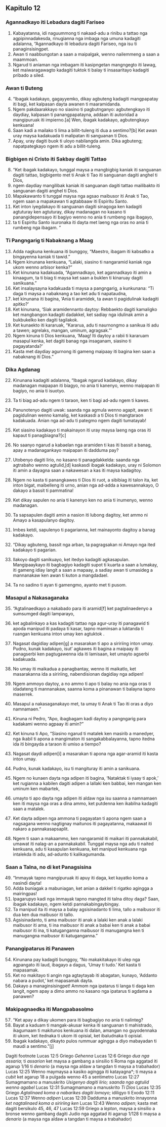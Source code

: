 Kapitulo 12
-----------

### Agannadkayo iti Lebadura dagiti Fariseo

1. Kabayatanna, idi naguummong ti nakaad-adu a rinibu a tattao nga agpipinnadakesda, rinugianna nga imbaga nga umuna kadagiti adalanna, “Agannadkayo iti lebadura dagiti Fariseo, nga isu ti panaginsisingpet.
2. Awan ti naabbungotan a saan a maipalgak, wenno nailemmeng a saan a maammoan.
3. Ngarud ti aniaman nga imbagam iti kasipngetan mangngegto iti lawag, ket maiwaragawagto kadagiti tuktok ti balay ti insasaritayo kadagiti pribado a siled.

### Awan ti Buteng

4. “Ibagak kadakayo, gagayyemko, dikay agbuteng kadagiti mangpapatay iti bagi, ket kalpasan dayta awanen ti maaramidanda.
5. Ngem pakdaarakkayo no siasino ti pagbutnganyo: agbutengkayo iti daydiay, kalpasan ti panangpapatayna, addaan iti autoridad a mangipuruak iti impierno.[a] Wen, ibagak kadakayo, agbutengkayo kenkuana!
6. Saan kadi a mailako ti lima a billit-tuleng iti dua a sentimo?[b] Ket awan uray maysa kadakuada ti malipatan iti sanguanan ti Dios.
7. Apay, uray dagiti buok ti uloyo nabilangda amin. Dika agbuteng; napatpategkayo ngem iti adu a billit-tuleng.

### Bigbigen ni Cristo iti Sakbay dagiti Tattao

8. “Ket ibagak kadakayo, tunggal maysa a mangbigbig kaniak iti sanguanan dagiti tattao, bigbigento met ti Anak ti Tao iti sanguanan dagiti anghel ti Dios,
9. ngem daydiay mangilibak kaniak iti sanguanan dagiti tattao mailibakto iti sanguanan dagiti anghel ti Dios.
10. Mapakawanto ti tunggal maysa nga agsao maibusor iti Anak ti Tao, ngem saan a mapakawan ti agtabbaaw iti Espiritu Santo.
11. Ket inton iyegdakayo iti sanguanan dagiti sinagoga ken kadagiti agtuturay ken agtuturay, dikay madanagan no kasano ti panangidepensayo iti bagiyo wenno no ania ti rumbeng nga ibagayo,
12. ta ti Espiritu Santo isuronaka iti dayta met laeng nga oras no ania ti rumbeng nga ibagam. ”

### Ti Pangngarig ti Nabaknang a Maag

13. Adda nagkuna kenkuana iti bunggoy, “Maestro, ibagam iti kabsatko a bingayenna kaniak ti tawid.”
14. Ngem kinunana kenkuana, “Lalaki, siasino ti nangaramid kaniak nga ukom wenno arbisor kenka?”
15. Ket kinunana kadakuada, “Agannadkayo, ket agannadkayo iti amin a kinaagum, ta ti biag ti maysa ket saan a buklen ti kinaruay dagiti sanikuana.”
16. Ket insalaysayna kadakuada ti maysa a pangngarig, a kunkunana: “Ti daga ti maysa a nabaknang a tao ket adu ti napataudna,
17. ket kinunana iti bagina, ‘Ania ti aramidek, ta awan ti pagidulinak kadagiti apitko?’
18. Ket kinunana, ‘Siak aramidennanto daytoy: Rebbaekto dagiti kamaligko ket mangbangon kadagiti dadakkel, ket sadiay nga idulinak amin a bukbukelko ken dagiti tagilakok.
19. Ket kunaekto iti kararuak, “Kararua, adu ti naurnongmo a sanikua iti adu a tawen; agrelaks, mangan, uminum, agragsak.”’
20. Ngem kinuna ti Dios kenkuana, ‘Maag! Iti daytoy a rabii ti kararuam masapul kenka, ket dagiti banag nga insaganam, siasino ti pagayatanda?’
21. Kasta met daydiay agurnong iti gameng maipaay iti bagina ken saan a nabaknang iti Dios.”

### Dika Agdanag

22. Kinunana kadagiti adalanna, “Ibagak ngarud kadakayo, dikay madanagan maipapan iti biagyo, no ania ti kanenyo, wenno maipapan iti bagiyo, no ania ti isuotyo.
23. Ta ti biag ad-adu ngem ti taraon, ken ti bagi ad-adu ngem ti kawes.
24. Panunotenyo dagiti uwak: saanda nga agmula wenno agapit, awan ti pagidulinan wenno kamalig, ket kaskasdi a ti Dios ti mangtaraon kadakuada. Anian nga ad-adu ti pategmo ngem dagiti tumatayab!
25. Ket siasino kadakayo ti makainayon iti uray maysa laeng nga oras iti kapaut ti panagbiagna?[c]
26. No saanyo ngarud a kabaelan nga aramiden ti kas iti bassit a banag, apay a madanagankayo maipapan iti dadduma pay?
27. Utobenyo dagiti lirio, no kasano ti panagdakkelda: saanda nga agtrabaho wenno agtulid,[d] kaskasdi ibagak kadakayo, uray ni Solomon iti amin a dayagna saan a nakawesan a kas iti maysa kadagitoy.
28. Ngem no kasta ti panangkawes ti Dios iti ruot, a sibibiag iti talon ita, ket inton bigat, maibelleng iti urno, anian nga ad-adda a kawesannakayo, O dakayo a bassit ti pammatina!
29. Ket dikay sapulen no ania ti kanenyo ken no ania ti inumenyo, wenno madanagan.
30. Ta sapsapulen dagiti amin a nasion iti lubong dagitoy, ket ammo ni Amayo a kasapulanyo dagitoy.
31. Imbes ketdi, sapulenyo ti pagarianna, ket mainayonto dagitoy a banag kadakayo.

32. “Dikay agbuteng, bassit nga arban, ta pagragsakan ni Amayo nga ited kadakayo ti pagarian.
33. Ilakoyo dagiti sanikuayo, ket itedyo kadagiti agkasapulan. Mangipaaykayo iti bagbagiyo kadagiti supot ti kuarta a saan a lumakay, iti gameng idiay langit a saan a mapaay, a sadiay awan ti umasideg a mannanakaw ken awan ti kuton a mangdadael.
34. Ta no sadino ti ayan ti gamengmo, ayanto met ti pusom.

### Masapul a Nakasaganaka

35. “Agtalinaedkayo a nakabado para iti aramid[f] ket pagtalinaedenyo a sumsumged dagiti lamparayo,
36. ket agbalinkayo a kas kadagiti tattao nga agur-uray iti panagawid ti apoda manipud iti padaya ti kasar, tapno maminsan a luktanda ti ruangan kenkuana inton umay ken agtuktok .
37. Nagasat dagidiay adipen[g] a masarakan ti apo a siririing inton umay. Pudno, kunak kadakayo, isut’ agkawes iti bagina a maipaay iti panagserbi ken pagtugawenna ida iti lamisaan, ket umayto agserbi kadakuada.
38. No umay iti maikadua a panagbantay, wenno iti maikatlo, ket masarakanna ida a siririing, nabendisionan dagidiay nga adipen!
39. Ngem ammoyo daytoy, a no ammo ti apo ti balay no ania nga oras ti idadateng ti mannanakaw, saanna koma a pinanawan ti balayna tapno maserrek.
40. Masapul a nakasaganakayo met, ta umay ti Anak ti Tao iti oras a diyo namnamaen.”

41. Kinuna ni Pedro, “Apo, ibagbagam kadi daytoy a pangngarig para kadakami wenno agpaay iti amin?”
42. Ket kinuna ti Apo, “Siasino ngarud ti matalek ken masirib a manedyer, nga ikabil ti apona a mangimaton iti sangakabbalayanna, tapno itedna ida iti bingayda a taraon iti umiso a tiempo?
43. Nagasat daydi adipen[i] a masarakan ti apona nga agar-aramid iti kasta inton umay.
44. Pudno, kunak kadakayo, isu ti mangituray iti amin a sanikuana.
45. Ngem no kunaen dayta nga adipen iti bagina, ‘Nataktak ti iyaay ti apok,’ ket rugianna a kabilen dagiti adipen a lallaki ken babbai, ken mangan ken uminum ken mabartek,
46. umayto ti apo dayta nga adipen iti aldaw nga isu saanna a namnamaen ken iti maysa nga oras a dina ammo, ket putdenna ken ikabilna kadagiti saan a matalek.
47. Ket dayta adipen nga ammona ti pagayatan ti apona ngem saan a nagsagana wenno nagtignay maitunos iti pagayatanna, makaawat iti nakaro a pannakasapsaplit.
48. Ngem ti saan a makaammo, ken nangaramid iti maikari iti pannakakabil, umawat iti nalag-an a pannakakabil. Tunggal maysa nga adu ti naited kenkuana, adu ti kasapulan kenkuana, ket manipud kenkuana nga intalekda iti adu, ad-adunto ti kalikagumanda.

### Saan a Talna, no di ket Panagsisina

49. “Immayak tapno mangipuruak iti apuy iti daga, ket kayatko koma a nasindi dayta!
50. Adda buniagak a mabuniagan, ket anian a dakkel ti rigatko agingga a mairingpas!
51. Ipagarupyo kadi nga immayak tapno mangted iti talna ditoy daga? Saan, ibagak kadakayo, ngem ketdi pannakabingaybingay.
52. Ta manipud ita iti maysa a balay agsisinadanto ti lima, tallo a maibusor iti dua ken dua maibusor iti tallo.
53. Agsisinadanto, ti ama maibusor iti anak a lalaki ken anak a lalaki maibusor iti ama, ti ina maibusor iti anak a babai ken ti anak a babai maibusor iti ina, ti katuganganna maibusor iti manugangna ken ti manugangna maibusor iti katuganganna.”

### Panangipatarus iti Panawen

54. Kinunana pay kadagiti bunggoy, “No makakitakayo iti ulep nga agpangato iti laud, ibagayo a dagus, ‘Umay ti tudo.’ Ket kasta ti mapasamak.
55. Ket no makitayo ti angin nga agtaytayab iti abagatan, kunayo, ‘Addanto nabara a pudot,’ ket mapasamak dayta.
56. Dakayo a managinsisingpet! Ammom nga ipatarus ti langa ti daga ken langit, ngem apay a dimo ammo no kasano nga ipatarus ti agdama a panawen?

### Makipagnaedka iti Mangpabasolmo

57. “Ket apay a dikay ukomen para iti bagbagiyo no ania ti nalinteg?
58. Bayat a kaduam ti mangak-akusar kenka iti sanguanan ti mahistrado, ikagumaam ti makitunos kenkuana iti dalan, amangan no guyodennaka iti ukom, ket itednaka ti ukom iti opisial, ket ibaludnaka ti opisial.
59. Ibagak kadakayo, dikayto pulos rummuar agingga a diyo mabayadan ti maudi a sentimo.”[j]

Dagiti footnote
Lucas 12:5 Griego *Gehenna*
Lucas 12:6 Griego *dua nga assaria*; ti *assarion* ket maysa a gambang a sinsilio ti Roma nga aggatad iti agarup 1/16 ti *denario* (a maysa nga aldaw a tangdan ti maysa a trabahador)
Lucas 12:25 Wenno maymaysa a kasiko agingga iti katayagna*; ti maysa a *cubit* ket agarup 18 a pulgada wenno 45 a sentimetro
Lucas 12:27 Sumagmamano a manuskrito *Usigenyo dagiti lirio; saanda nga agtulid wenno agabel*
Lucas 12:31 Sumagmamano a manuskrito *Ti Dios*
Lucas 12:35 Griego *Agtalinaed koma a nabarikes dagiti lomoyo*; idiligyo ti Exodo 12:11
Lucas 12:37 Wenno *adipen*
Lucas 12:39 Dadduma a manuskrito innayonna *ket nagtalinaed koma a siririing ken*
Lucas 12:43 Wenno *adipen*; kasta met dagiti bersikulo 45, 46, 47
Lucas 12:59 Griego a *lepton*, maysa a sinsilio a bronse wenno gambang dagiti Judio nga aggatad iti agarup 1/128 ti maysa a *denario* (a maysa nga aldaw a tangdan ti maysa a trabahador)